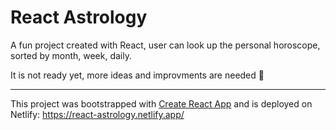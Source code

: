 # React Astrology

A fun project created with React, user can look up the personal horoscope, sorted by month, week, daily.

It is not ready yet, more ideas and improvments are needed 🌱

<hr />

This project was bootstrapped with [Create React App](https://github.com/facebook/create-react-app) and is deployed on Netlify: https://react-astrology.netlify.app/
